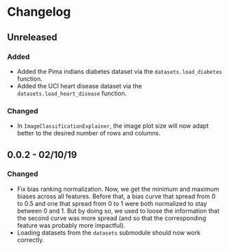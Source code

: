 # Changelog

## Unreleased

### Added

* Added the Pima indians diabetes dataset via the `datasets.load_diabetes` function.
* Added the UCI heart disease dataset via the `datasets.load_heart_disease` function.

### Changed

* In `ImageClassificationExplainer`, the image plot size will now adapt better to the desired number of rows and columns.

## 0.0.2 - 02/10/19

### Changed

* Fix bias ranking normalization. Now, we get the minimum and maximum biases
across all features. Before that, a bias curve that spread from 0 to 0.5
and one that spread from 0 to 1 were both normalized to stay between 0 and 1. But
by doing so, we used to loose the information that the second curve was more spread
(and so that the corresponding feature was probably more impactful).
* Loading datasets from the `datasets` submodule should now work correctly.

